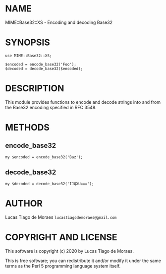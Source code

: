 # NAME

MIME::Base32::XS - Encoding and decoding Base32

# SYNOPSIS

    use MIME::Base32::XS;
     
    $encoded = encode_base32('Foo');
    $decoded = decode_base32($encoded);
    
# DESCRIPTION

This module provides functions to encode and decode strings into and from the Base32 encoding specified in RFC 3548.

# METHODS

## encode_base32

    my $encoded = encode_base32('Baz');

## decode_base32

    my $decoded = decode_base32('IJQXU===');

# AUTHOR

Lucas Tiago de Moraes `lucastiagodemoraes@gmail.com`

# COPYRIGHT AND LICENSE

This software is copyright (c) 2020 by Lucas Tiago de Moraes.

This is free software; you can redistribute it and/or modify it under the same terms as the Perl 5 programming language system itself.